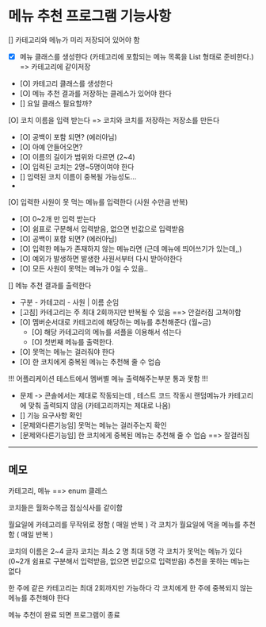 # 메뉴 추천 프로그램 기능사항
[] 카테고리와 메뉴가 미리 저장되어 있어야 함
 - [X] 메뉴 클래스를 생성한다 (카테고리에 포함되는 메뉴 목록을 List<String> 형태로 준비한다.) => 카테고리에 같이저장
 - [O] 카테고리 클래스를 생성한다
 - [O] 메뉴 추천 결과를 저장하는 클레스가 있어야 한다
 - [] 요일 클래스 필요할까?

[O] 코치 이름을 입력 받는다 => 코치와 코치를 저장하는 저장소를 만든다
 - [O] 공백이 포함 되면? (에러아님)
 - [O] 아예 안들어오면?
 - [O] 이름의 길이가 범위와 다르면 (2~4)
 - [O] 입력된 코치는 2명~5명이여야 한다
 - [] 입력된 코치 이름이 중복될 가능성도...
 - 
[O] 입력한 사원이 못 먹는 메뉴를 입력한다 (사원 수만큼 반복)
 - [O] 0~2개 만 입력 받는다
 - [O] 쉼표로 구분해서 입력받음, 없으면 빈값으로 입력받음
 - [O] 공백이 포함 되면? (에러아님)
 - [O] 입력한 메뉴가 존재하지 않는 메뉴라면 (근데 메뉴에 띄어쓰기가 있는데,,)
 - [O] 예외가 발생하면 발생한 사원서부터 다시 받아야한다
 - [O] 모든 사원이 못먹는 메뉴가 0일 수 있음..

[] 메뉴 추천 결과를 출력한다
 - 구분 - 카테고리 - 사원 | 이름 순임
 - [고침] 카테고리는 주 최대 2회까지만 반복될 수 있음 ==> 안걸러짐 고쳐야함
 - [O] 멤버순서대로 카테고리에 해당하는 메뉴를 추천해준다 (월~금)
   - [O] 해당 카테고리의 메뉴를 셔플을 이용해서 섞는다
   - [O] 첫번째 메뉴를 출력한다.
 - [O] 못먹는 메뉴는 걸러줘야 한다 
 - [O] 한 코치에게 중복된 메뉴는 추천해 줄 수 업슴

!!! 어플리케이션 테스트에서 멤버별 메뉴 출력해주는부분 통과 못함 !!!
 - 문제 -> 콘솔에서는 제대로 작동되는데 , 테스트 코드 작동시 랜덤메뉴가 카테고리에 맞춰 출력되지 않음 (카테고리까지는 제대로 나옴)
 - [] 기능 요구사항 확인
 - [문제와다른기능임] 못먹는 메뉴는 걸러주는지 확인
 - [문제와다른기능임] 한 코치에게 중복된 메뉴는 추천해 줄 수 업슴 ==> 잘걸러짐

---
## 메모 

카테고리, 메뉴 ==> enum 클레스 


코치들은 월화수목금 점심식사를 같이함

월요일에 카테고리를 무작위로 정함 ( 매일 반복 )
각 코치가 월요일에 먹을 메뉴를 추천함 ( 매일 반복 ) 

코치의 이름은 2~4 글자
코치는 최소 2 명 최대 5명
각 코치가 못먹는 메뉴가 있다 (0~2개 쉼표로 구분해서 입력받음, 없으면 빈값으로 입력받음)
추천을 못하는 메뉴는 없다

한 주에 같은 카테고리는 최대 2회까지만 가능하다 
각 코치에게 한 주에 중복되지 않는 메뉴를  추천해야 한다

메뉴 추천이 완료 되면 프로그램이 종료